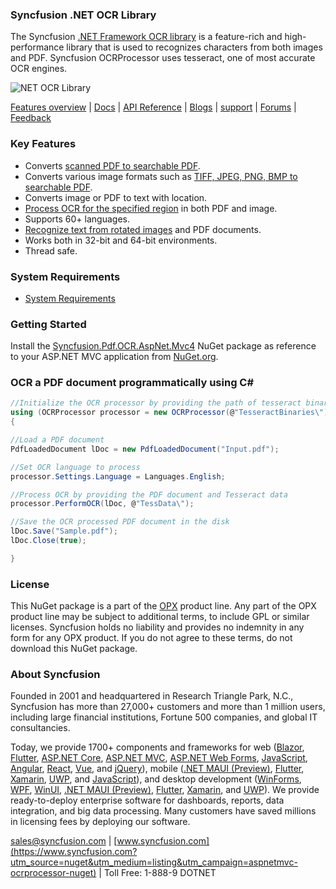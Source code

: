 ### Syncfusion .NET OCR Library

The Syncfusion [.NET Framework OCR library](https://help.syncfusion.com/file-formats/pdf/working-with-ocr/dot-net-framework?utm_source=nuget&utm_medium=listing&utm_campaign=aspnetmvc-ocrprocessor-nuget) is a feature-rich and high-performance library that is used to recognizes characters from both images and PDF. Syncfusion OCRProcessor uses tesseract, one of most accurate OCR engines.

![NET OCR Library](https://cdn.syncfusion.com/nuget-readme/fileformats/net-pdf-ocr-processing.png)

[Features overview](https://help.syncfusion.com/file-formats/pdf/working-with-ocr/dot-net-framework?utm_source=nuget&utm_medium=listing&utm_campaign=aspnetmvc-ocrprocessor-nuget) | [Docs](https://help.syncfusion.com/file-formats/pdf/working-with-ocr?utm_source=nuget&utm_medium=listing&utm_campaign=aspnetmvc-ocrprocessor-nuget) | [API Reference](https://help.syncfusion.com/cr/file-formats/Syncfusion.OCRProcessor.?utm_source=nuget&utm_medium=listing&utm_campaign=aspnetmvc-ocrprocessor-nuget) | [Blogs](https://www.syncfusion.com/blogs/?utm_source=nuget&utm_medium=listing&utm_campaign=aspnetmvc-ocrprocessor-nuget&s=ocr) | [support](https://support.syncfusion.com/support/tickets/create?utm_source=nuget&utm_medium=listing&utm_campaign=aspnetmvc-ocrprocessor-nuget) | [Forums](https://www.syncfusion.com/forums?utm_source=nuget&utm_medium=listing&utm_campaign=aspnetmvc-ocrprocessor-nuget) | [Feedback](https://www.syncfusion.com/feedback/wpf?utm_source=nuget&utm_medium=listing&utm_campaign=aspnetmvc-ocrprocessor-nuget)

### Key Features

* Converts [scanned PDF to searchable PDF](https://help.syncfusion.com/file-formats/pdf/working-with-ocr/dot-net-framework?utm_source=nuget&utm_medium=listing&utm_campaign=aspnetmvc-ocrprocessor-nuget#performing-ocr-for-an-entire-document).
* Converts various image formats such as [TIFF, JPEG, PNG, BMP to searchable PDF](https://help.syncfusion.com/file-formats/pdf/working-with-ocr/dot-net-framework?utm_source=nuget&utm_medium=listing&utm_campaign=aspnetmvc-ocrprocessor-nuget#performing-ocr-on-image).
* Converts image or PDF to text with location.
* [Process OCR for the specified region](https://help.syncfusion.com/file-formats/pdf/working-with-ocr/dot-net-framework?utm_source=nuget&utm_medium=listing&utm_campaign=aspnetmvc-ocrprocessor-nuget#performing-ocr-for-a-region-of-the-document) in both PDF and image.
* Supports 60+ languages.
* [Recognize text from rotated images](https://help.syncfusion.com/file-formats/pdf/working-with-ocr/dot-net-framework?utm_source=nuget&utm_medium=listing&utm_campaign=aspnetmvc-ocrprocessor-nuget#performing-ocr-on-rotated-page-of-pdf-document) and PDF documents.
* Works both in 32-bit and 64-bit environments.
* Thread safe.

### System Requirements

* [System Requirements](https://help.syncfusion.com/file-formats/installation-and-upgrade/system-requirements?utm_source=nuget&utm_medium=listing&utm_campaign=aspnetmvc-ocrprocessor-nuget)

### Getting Started

Install the [Syncfusion.Pdf.OCR.AspNet.Mvc4](https://www.nuget.org/packages/Syncfusion.PDF.OCR.AspNet.Mvc4/?utm_source=nuget&utm_medium=listing&utm_campaign=aspnetmvc-ocrprocessor-nuget) NuGet package as reference to your ASP.NET MVC application from [NuGet.org](https://www.nuget.org/).

### OCR a PDF document programmatically using C#

```csharp
//Initialize the OCR processor by providing the path of tesseract binaries(SyncfusionTesseract.dll and liblept168.dll)
using (OCRProcessor processor = new OCRProcessor(@"TesseractBinaries\"))
{

//Load a PDF document
PdfLoadedDocument lDoc = new PdfLoadedDocument("Input.pdf");

//Set OCR language to process
processor.Settings.Language = Languages.English;

//Process OCR by providing the PDF document and Tesseract data
processor.PerformOCR(lDoc, @"TessData\");

//Save the OCR processed PDF document in the disk
lDoc.Save("Sample.pdf");
lDoc.Close(true);

}
```

### License

This NuGet package is a part of the [OPX](https://www.syncfusion.com/products/opx?utm_source=nuget&utm_medium=listing&utm_campaign=aspnetmvc-ocrprocessor-nuget) product line. Any part of the OPX product line may be subject to additional terms, to include GPL or similar licenses. Syncfusion holds no liability and provides no indemnity in any form for any OPX product. If you do not agree to these terms, do not download this NuGet package. 

### About Syncfusion

Founded in 2001 and headquartered in Research Triangle Park, N.C., Syncfusion has more than 27,000+ customers and more than 1 million users, including large financial institutions, Fortune 500 companies, and global IT consultancies.
 
Today, we provide 1700+ components and frameworks for web ([Blazor](https://www.syncfusion.com/blazor-components?utm_source=nuget&utm_medium=listing&utm_campaign=aspnetmvc-ocrprocessor-nuget), [Flutter](https://www.syncfusion.com/flutter-widgets?utm_source=nuget&utm_medium=listing&utm_campaign=aspnetmvc-ocrprocessor-nuget), [ASP.NET Core](https://www.syncfusion.com/aspnet-core-ui-controls?utm_source=nuget&utm_medium=listing&utm_campaign=aspnetmvc-ocrprocessor-nuget), [ASP.NET MVC](https://www.syncfusion.com/aspnet-mvc-ui-controls?utm_source=nuget&utm_medium=listing&utm_campaign=aspnetmvc-ocrprocessor-nuget), [ASP.NET Web Forms](https://www.syncfusion.com/jquery/aspnet-webforms-ui-controls?utm_source=nuget&utm_medium=listing&utm_campaign=aspnetmvc-ocrprocessor-nuget), [JavaScript](https://www.syncfusion.com/javascript-ui-controls?utm_source=nuget&utm_medium=listing&utm_campaign=aspnetmvc-ocrprocessor-nuget), [Angular](https://www.syncfusion.com/angular-ui-components?utm_source=nuget&utm_medium=listing&utm_campaign=aspnetmvc-ocrprocessor-nuget), [React](https://www.syncfusion.com/react-ui-components?utm_source=nuget&utm_medium=listing&utm_campaign=aspnetmvc-ocrprocessor-nuget), [Vue](https://www.syncfusion.com/vue-ui-components?utm_source=nuget&utm_medium=listing&utm_campaign=aspnetmvc-ocrprocessor-nuget), and [jQuery](https://www.syncfusion.com/jquery-ui-widgets?utm_source=nuget&utm_medium=listing&utm_campaign=aspnetmvc-ocrprocessor-nuget)), mobile ([.NET MAUI (Preview)](https://www.syncfusion.com/maui-controls?utm_source=nuget&utm_medium=listing&utm_campaign=aspnetmvc-ocrprocessor-nuget), [Flutter](https://www.syncfusion.com/flutter-widgets?utm_source=nuget&utm_medium=listing&utm_campaign=aspnetmvc-ocrprocessor-nuget), [Xamarin](https://www.syncfusion.com/xamarin-ui-controls?utm_source=nuget&utm_medium=listing&utm_campaign=aspnetmvc-ocrprocessor-nuget), [UWP](https://www.syncfusion.com/uwp-ui-controls?utm_source=nuget&utm_medium=listing&utm_campaign=aspnetmvc-ocrprocessor-nuget), and [JavaScript](https://www.syncfusion.com/javascript-ui-controls?utm_source=nuget&utm_medium=listing&utm_campaign=aspnetmvc-ocrprocessor-nuget)), and desktop development ([WinForms](https://www.syncfusion.com/winforms-ui-controls?utm_source=nuget&utm_medium=listing&utm_campaign=aspnetmvc-ocrprocessor-nuget), [WPF](https://www.syncfusion.com/wpf-controls?utm_source=nuget&utm_medium=listing&utm_campaign=aspnetmvc-ocrprocessor-nuget), [WinUI](https://www.syncfusion.com/winui-controls?utm_source=nuget&utm_medium=listing&utm_campaign=aspnetmvc-ocrprocessor-nuget), [.NET MAUI (Preview)](https://www.syncfusion.com/maui-controls?utm_source=nuget&utm_medium=listing&utm_campaign=aspnetmvc-ocrprocessor-nuget), [Flutter](https://www.syncfusion.com/flutter-widgets?utm_source=nuget&utm_medium=listing&utm_campaign=aspnetmvc-ocrprocessor-nuget), [Xamarin](https://www.syncfusion.com/xamarin-ui-controls?utm_source=nuget&utm_medium=listing&utm_campaign=aspnetmvc-ocrprocessor-nuget), and [UWP](https://www.syncfusion.com/uwp-ui-controls?utm_source=nuget&utm_medium=listing&utm_campaign=aspnetmvc-ocrprocessor-nuget)). We provide ready-to-deploy enterprise software for dashboards, reports, data integration, and big data processing. Many customers have saved millions in licensing fees by deploying our software.

[sales@syncfusion.com](mailto:sales@syncfusion.com?Subject=Syncfusion%20OCRProcessor%20-%20NuGet) | [www.syncfusion.com](https://www.syncfusion.com?utm_source=nuget&utm_medium=listing&utm_campaign=aspnetmvc-ocrprocessor-nuget) | Toll Free: 1-888-9 DOTNET
